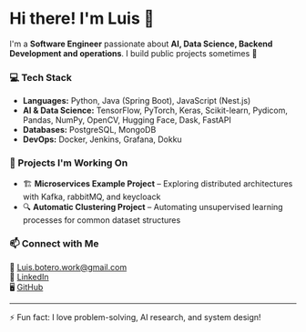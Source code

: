 # Hi there! I'm Luis 👋

I'm a **Software Engineer** passionate about **AI, Data Science, Backend Development and operations**. I build public projects sometimes 🚀

### 💻 Tech Stack
- **Languages:** Python, Java (Spring Boot), JavaScript (Nest.js)  
- **AI & Data Science:** TensorFlow, PyTorch, Keras, Scikit-learn, Pydicom, Pandas, NumPy, OpenCV, Hugging Face, Dask, FastAPI  
- **Databases:** PostgreSQL, MongoDB  
- **DevOps:** Docker, Jenkins, Grafana, Dokku  

### 🔬 Projects I'm Working On  
- 🏗️ **Microservices Example Project** – Exploring distributed architectures with Kafka, rabbitMQ, and keycloack 
- 🔍 **Automatic Clustering Project** – Automating unsupervised learning processes for common dataset structures    

### 📫 Connect with Me
📧 [Luis.botero.work@gmail.com](mailto:Luis.botero.work@gmail.com)  
🔗 [LinkedIn](https://www.linkedin.com/in/luis-fernando-botero/)  
🖥️ [GitHub](https://github.com/yourgithub)  

---
⚡ Fun fact: I love problem-solving, AI research, and system design!

